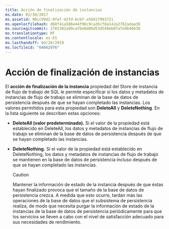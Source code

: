 ```yaml
---
title: Acción de finalización de instancias
ms.date: 03/30/2017
ms.assetid: 90cc99d2-9fef-42fd-bcbf-a56917993721
ms.openlocfilehash: d68f41a586e44f96c9ca26cf8a142a2782adaa36
ms.sourcegitcommit: 2701302a99cafbe0d86d53d540eb0fa7e9b46b36
ms.translationtype: MT
ms.contentlocale: es-ES
ms.lasthandoff: 04/28/2019
ms.locfileid: "64662976"
---
```

# <a name="instance-completion-action"></a>Acción de finalización de instancias
El **acción de finalización de la instancia** propiedad del Store de instancia de flujo de trabajo de SQL le permite especificar si los datos y metadatos de instancias de flujo de trabajo se eliminan de la base de datos de persistencia después de que se hayan completado las instancias. Los valores permitidos para esta propiedad son **DeleteAll** y **DeleteNothing**. En la lista siguiente se describen estas opciones:  
  
- **DeleteAll (valor predeterminado).** Si el valor de la propiedad está establecido en DeleteAll, los datos y metadatos de instancias de flujo de trabajo se eliminan de la base de datos de persistencia después de que se hayan completado las instancias.  
  
- **DeleteNothing.** Si el valor de la propiedad está establecido en DeleteNothing, los datos y metadatos de instancias de flujo de trabajo se mantienen en la base de datos de persistencia incluso después de que se hayan completado las instancias.  
  
    > [!CAUTION]
    >  Mantener la información de estado de la instancia después de que éstas hayan finalizado provoca que el tamaño de la base de datos de persistencia crezca. A medida que esto ocurre, tardan más las operaciones de la base de datos que el subsistema de persistencia realiza, de modo que necesita purgar la información de estado de la instancias de la base de datos de persistencia periódicamente para que los servicios se lleven a cabo con el nivel de satisfacción adecuado para sus necesidades de rendimiento.
